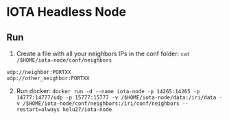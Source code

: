 IOTA Headless Node
=========================

## Run
1. Create a file with all your neighbors IPs in the conf folder: `cat /$HOME/iota-node/conf/neighbors`
```
udp://neighbor:PORTXX
udp://other_neighbor:PORTXX
```

2. Run docker:
`docker run -d --name iota-node -p 14265:14265 -p 14777:14777/udp -p 15777:15777 -v /$HOME/iota-node/data:/iri/data -v /$HOME/iota-node/conf/neighbors:/iri/conf/neighbors --restart=always kelu27/iota-node`

